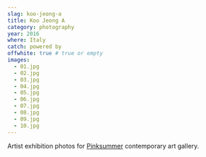 ```yaml
---
slag: koo-jeong-a
title: Koo Jeong A
category: photography
year: 2016
where: Italy
catch: powered by
offwhite: true # true or empty
images:
  - 01.jpg
  - 02.jpg
  - 03.jpg
  - 04.jpg
  - 05.jpg
  - 06.jpg
  - 07.jpg
  - 08.jpg
  - 09.jpg
  - 10.jpg
---
```


Artist exhibition photos for [Pinksummer](http://pinksummer.com) contemporary art gallery.
